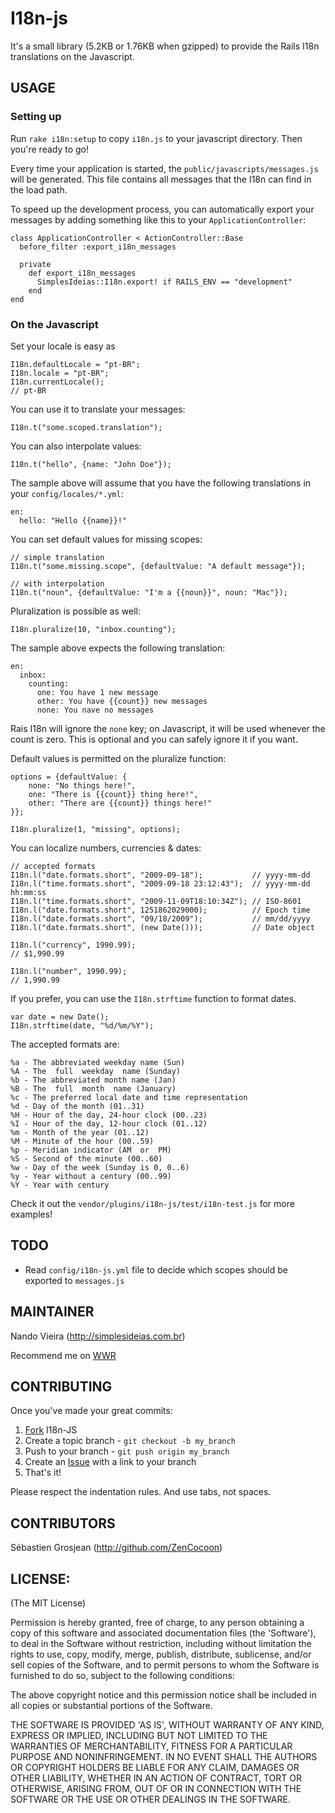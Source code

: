 I18n-js
=======

It's a small library (5.2KB or 1.76KB when gzipped) to provide the Rails I18n translations on the Javascript. 

USAGE
-----

### Setting up

Run `rake i18n:setup` to copy `i18n.js` to your javascript directory. Then 
you're ready to go!

Every time your application is started, the `public/javascripts/messages.js` will be generated.
This file contains all messages that the I18n can find in the load path.

To speed up the development process, you can automatically export your messages by adding something 
like this to your `ApplicationController`:

	class ApplicationController < ActionController::Base
	  before_filter :export_i18n_messages

	  private
	    def export_i18n_messages
	      SimplesIdeias::I18n.export! if RAILS_ENV == "development"
	    end
	end

### On the Javascript

Set your locale is easy as
	
	I18n.defaultLocale = "pt-BR";
	I18n.locale = "pt-BR";
	I18n.currentLocale();
	// pt-BR

You can use it to translate your messages:

	I18n.t("some.scoped.translation");

You can also interpolate values:

	I18n.t("hello", {name: "John Doe"});

The sample above will assume that you have the following translations in your
`config/locales/*.yml`:

	en:
	  hello: "Hello {{name}}!"

You can set default values for missing scopes:

	// simple translation
	I18n.t("some.missing.scope", {defaultValue: "A default message"});
	
	// with interpolation
	I18n.t("noun", {defaultValue: "I'm a {{noun}}", noun: "Mac"});

Pluralization is possible as well:

	I18n.pluralize(10, "inbox.counting");

The sample above expects the following translation:
	
	en:
	  inbox:
	    counting:
	      one: You have 1 new message
	      other: You have {{count}} new messages
	      none: You nave no messages

Rais I18n will ignore the `none` key; on Javascript, it will be used whenever the count
is zero. This is optional and you can safely ignore it if you want.

Default values is permitted on the pluralize function:

	options = {defaultValue: {
		none: "No things here!",
		one: "There is {{count}} thing here!",
		other: "There are {{count}} things here!"
	}};
	
	I18n.pluralize(1, "missing", options);

You can localize numbers, currencies & dates:
	
	// accepted formats
	I18n.l("date.formats.short", "2009-09-18"); 		  // yyyy-mm-dd
	I18n.l("time.formats.short", "2009-09-18 23:12:43");  // yyyy-mm-dd hh:mm:ss
	I18n.l("time.formats.short", "2009-11-09T18:10:34Z"); // ISO-8601
	I18n.l("date.formats.short", 1251862029000);		  // Epoch time
	I18n.l("date.formats.short", "09/18/2009");			  // mm/dd/yyyy
	I18n.l("date.formats.short", (new Date()));           // Date object
	
	I18n.l("currency", 1990.99);
	// $1,990.99
	
	I18n.l("number", 1990.99);
	// 1,990.99

If you prefer, you can use the `I18n.strftime` function to format dates.

	var date = new Date();
	I18n.strftime(date, "%d/%m/%Y");

The accepted formats are:

	%a - The abbreviated weekday name (Sun)
	%A - The  full  weekday  name (Sunday)
	%b - The abbreviated month name (Jan)
	%B - The  full  month  name (January)
	%c - The preferred local date and time representation
	%d - Day of the month (01..31)
	%H - Hour of the day, 24-hour clock (00..23)
	%I - Hour of the day, 12-hour clock (01..12)
	%m - Month of the year (01..12)
	%M - Minute of the hour (00..59)
	%p - Meridian indicator (AM  or  PM)
	%S - Second of the minute (00..60)
	%w - Day of the week (Sunday is 0, 0..6)
	%y - Year without a century (00..99)
	%Y - Year with century

Check it out the `vendor/plugins/i18n-js/test/i18n-test.js` for more examples!

TODO
----

* Read `config/i18n-js.yml` file to decide which scopes should be exported to `messages.js`

MAINTAINER
----------

Nando Vieira (<http://simplesideias.com.br>)

Recommend me on [WWR](http://www.workingwithrails.com/person/7846-nando-vieira)

CONTRIBUTING
------------

Once you've made your great commits:

1. [Fork](http://help.github.com/forking/) I18n-JS
2. Create a topic branch - `git checkout -b my_branch`
3. Push to your branch - `git push origin my_branch`
4. Create an [Issue](http://github.com/fnando/i18n-js/issues) with a link to your branch
5. That's it!

Please respect the indentation rules. And use tabs, not spaces.

CONTRIBUTORS
------------

Sébastien Grosjean (<http://github.com/ZenCocoon>)

LICENSE:
--------

(The MIT License)

Permission is hereby granted, free of charge, to any person obtaining
a copy of this software and associated documentation files (the
'Software'), to deal in the Software without restriction, including
without limitation the rights to use, copy, modify, merge, publish,
distribute, sublicense, and/or sell copies of the Software, and to
permit persons to whom the Software is furnished to do so, subject to
the following conditions:

The above copyright notice and this permission notice shall be
included in all copies or substantial portions of the Software.

THE SOFTWARE IS PROVIDED 'AS IS', WITHOUT WARRANTY OF ANY KIND,
EXPRESS OR IMPLIED, INCLUDING BUT NOT LIMITED TO THE WARRANTIES OF
MERCHANTABILITY, FITNESS FOR A PARTICULAR PURPOSE AND NONINFRINGEMENT.
IN NO EVENT SHALL THE AUTHORS OR COPYRIGHT HOLDERS BE LIABLE FOR ANY
CLAIM, DAMAGES OR OTHER LIABILITY, WHETHER IN AN ACTION OF CONTRACT,
TORT OR OTHERWISE, ARISING FROM, OUT OF OR IN CONNECTION WITH THE
SOFTWARE OR THE USE OR OTHER DEALINGS IN THE SOFTWARE.
